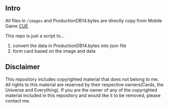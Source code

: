 ## Intro
All files in `/images` and ProductionDB14.bytes are directly copy from Mobile Game [CUE](https://www.cardstheuniverseandeverything.com/)

This repo is just a script to...
1. convert the data in ProductionDB14.bytes into json file
2. form card based on the image and data

## Disclaimer

This repository includes copyrighted material that does not belong to me. All rights to this material are reserved by their respective owners(Cards, the Universe and Everything). If you are the owner of any of the copyrighted material included in this repository and would like it to be removed, please contact me.
